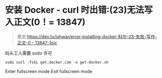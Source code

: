 # 安装 Docker - curl 时出错:(23)无法写入正文(0！= 13847)

> 原文:[https://dev.to/ishwar/error-installing-docker-科尔-23-失败-写作-正文-0 - 13847-1oic](https://dev.to/ishwar/error-installing-docker---curl-23-failed-writing-body-0--13847-1oic)

码头工人需要 sudo 许可

```
sudo curl -fsSL get.docker.com -o get-docker.sh 
```

Enter fullscreen mode Exit fullscreen mode